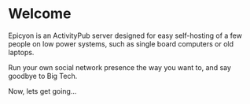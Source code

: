 # Welcome
Epicyon is an ActivityPub server designed for easy self-hosting of a few people on low power systems, such as single board computers or old laptops.

Run your own social network presence the way you want to, and say goodbye to Big Tech.

Now, lets get going...
